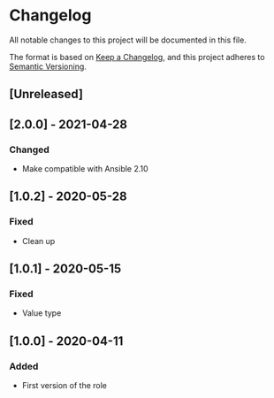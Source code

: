 # Changelog
All notable changes to this project will be documented in this file.

The format is based on [Keep a Changelog](https://keepachangelog.com/en/1.0.0/),
and this project adheres to [Semantic Versioning](https://semver.org/spec/v2.0.0.html).

## [Unreleased]

## [2.0.0] - 2021-04-28
### Changed
- Make compatible with Ansible 2.10

## [1.0.2] - 2020-05-28
### Fixed
- Clean up

## [1.0.1] - 2020-05-15
### Fixed
- Value type

## [1.0.0] - 2020-04-11
### Added
- First version of the role
